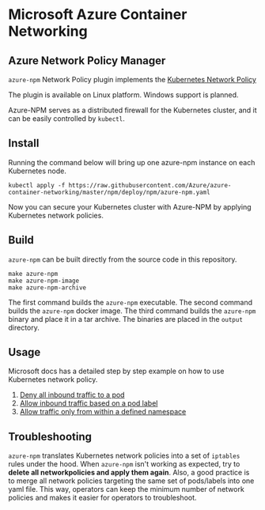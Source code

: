 # Microsoft Azure Container Networking

## Azure Network Policy Manager

`azure-npm` Network Policy plugin implements the [Kubernetes Network Policy](https://kubernetes.io/docs/concepts/services-networking/network-policies/)

The plugin is available on Linux platform. Windows support is planned.

Azure-NPM serves as a distributed firewall for the Kubernetes cluster, and it can be easily controlled by `kubectl`.

## Install

Running the command below will bring up one azure-npm instance on each Kubernetes node.
```
kubectl apply -f https://raw.githubusercontent.com/Azure/azure-container-networking/master/npm/deploy/npm/azure-npm.yaml
```
Now you can secure your Kubernetes cluster with Azure-NPM by applying Kubernetes network policies.

## Build

`azure-npm` can be built directly from the source code in this repository.
```
make azure-npm
make azure-npm-image
make azure-npm-archive
```
The first command builds the `azure-npm` executable. 
The second command builds the `azure-npm` docker image.
The third command builds the `azure-npm` binary and place it in a tar archive. 
The binaries are placed in the `output` directory.

## Usage

Microsoft docs has a detailed step by step example on how to use Kubernetes network policy.
1. [Deny all inbound traffic to a pod](https://docs.microsoft.com/en-us/azure/aks/use-network-policies#deny-all-inbound-traffic-to-a-pod)
2. [Allow inbound traffic based on a pod label](https://docs.microsoft.com/en-us/azure/aks/use-network-policies#allow-inbound-traffic-based-on-a-pod-label)
3. [Allow traffic only from within a defined namespace](https://docs.microsoft.com/en-us/azure/aks/use-network-policies#allow-traffic-only-from-within-a-defined-namespace)

## Troubleshooting

`azure-npm` translates Kubernetes network policies into a set of `iptables` rules under the hood.
When `azure-npm` isn't working as expected, try to **delete all networkpolicies and apply them again**.
Also, a good practice is to merge all network policies targeting the same set of pods/labels into one yaml file.
This way, operators can keep the minimum number of network policies and makes it easier for operators to troubleshoot.